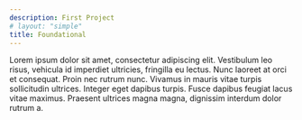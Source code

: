 ```yaml
---
description: First Project
# layout: "simple"
title: Foundational
---
```


Lorem ipsum dolor sit amet, consectetur adipiscing elit. Vestibulum leo risus, vehicula id imperdiet ultricies, fringilla eu lectus. Nunc laoreet at orci et consequat. Proin nec rutrum nunc. Vivamus in mauris vitae turpis sollicitudin ultrices. Integer eget dapibus turpis. Fusce dapibus feugiat lacus vitae maximus. Praesent ultrices magna magna, dignissim interdum dolor rutrum a.

